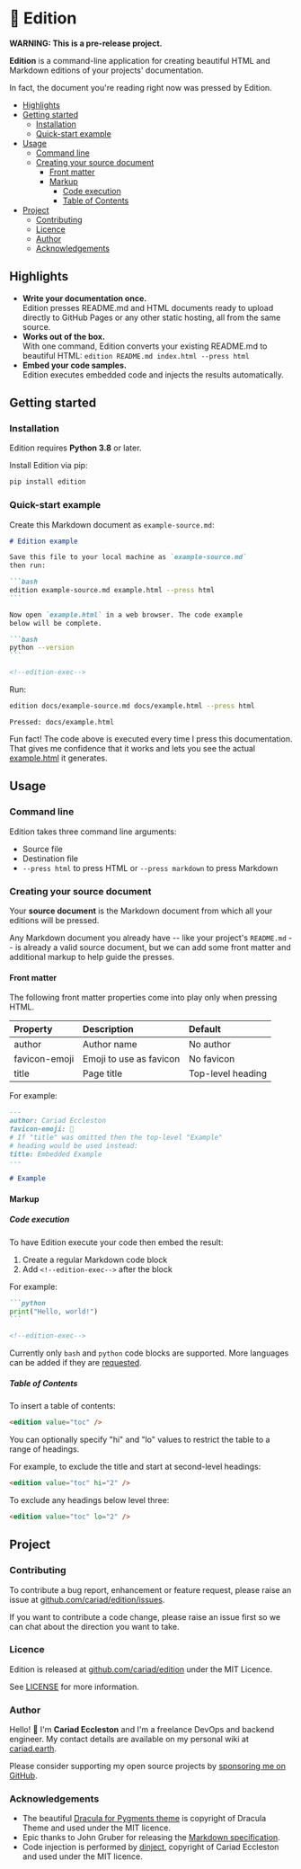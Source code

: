 # 📰 Edition

**WARNING: This is a pre-release project.**

**Edition** is a command-line application for creating beautiful HTML and Markdown editions of your projects' documentation.

In fact, the document you're reading right now was pressed by Edition.

- [Highlights](#highlights)
- [Getting started](#getting-started)
  - [Installation](#installation)
  - [Quick-start example](#quick-start-example)
- [Usage](#usage)
  - [Command line](#command-line)
  - [Creating your source document](#creating-your-source-document)
    - [Front matter](#front-matter)
    - [Markup](#markup)
      - [Code execution](#code-execution)
      - [Table of Contents](#table-of-contents)
- [Project](#project)
  - [Contributing](#contributing)
  - [Licence](#licence)
  - [Author](#author)
  - [Acknowledgements](#acknowledgements)

## Highlights

- **Write your documentation once.**<br />Edition presses README.md and HTML documents ready to upload directly to GitHub Pages or any other static hosting, all from the same source.
- **Works out of the box.**<br />With one command, Edition converts your existing README.md to beautiful HTML: `edition README.md index.html --press html`
- **Embed your code samples.**<br />Edition executes embedded code and injects the results automatically.

## Getting started

### Installation

Edition requires **Python 3.8** or later.

Install Edition via pip:

```bash
pip install edition
```

### Quick-start example

Create this Markdown document as `example-source.md`:

~~~markdown
# Edition example

Save this file to your local machine as `example-source.md`
then run:

```bash
edition example-source.md example.html --press html
```

Now open `example.html` in a web browser. The code example
below will be complete.

```bash
python --version
```

<!--edition-exec-->
~~~

Run:

```bash
edition docs/example-source.md docs/example.html --press html
```

<!--edition-exec as=markdown fence=backticks host=shell range=start-->

```text
Pressed: docs/example.html
```

<!--edition-exec range=end-->

Fun fact! The code above is executed every time I press this documentation. That gives me confidence that it works and lets you see the actual [example.html](https://cariad.github.io/edition/example.html) it generates.

## Usage

### Command line

Edition takes three command line arguments:

- Source file
- Destination file
- `--press html` to press HTML or `--press markdown` to press Markdown

### Creating your source document

Your **source document** is the Markdown document from which all your editions will be pressed.

Any Markdown document you already have -- like your project's `README.md` -- is already a valid source document, but we can add some front matter and additional markup to help guide the presses.

#### Front matter

The following front matter properties come into play only when pressing HTML.

| Property      | Description             | Default           |
| :------------ | :---------------------- | :---------------- |
| author        | Author name             | No author         |
| favicon-emoji | Emoji to use as favicon | No favicon        |
| title         | Page title              | Top-level heading |

For example:

```markdown
---
author: Cariad Eccleston
favicon-emoji: 🍕
# If "title" was omitted then the top-level "Example"
# heading would be used instead:
title: Embedded Example
---

# Example
```

#### Markup

##### Code execution

To have Edition execute your code then embed the result:

1. Create a regular Markdown code block
1. Add `<!--edition-exec-->` after the block

For example:

~~~markdown
```python
print("Hello, world!")
```

<!--edition-exec-->
~~~

Currently only `bash` and `python` code blocks are supported. More languages can be added if they are [requested](#contributing).

##### Table of Contents

To insert a table of contents:

```html
<edition value="toc" />
```

You can optionally specify "hi" and "lo" values to restrict the table to a range of headings.

For example, to exclude the title and start at second-level headings:

```html
<edition value="toc" hi="2" />
```

To exclude any headings below level three:

```html
<edition value="toc" lo="2" />
```

## Project

### Contributing

To contribute a bug report, enhancement or feature request, please raise an issue at [github.com/cariad/edition/issues](https://github.com/cariad/edition/issues).

If you want to contribute a code change, please raise an issue first so we can chat about the direction you want to take.

### Licence

Edition is released at [github.com/cariad/edition](https://github.com/cariad/edition) under the MIT Licence.

See [LICENSE](https://github.com/cariad/edition/blob/main/LICENSE) for more information.

### Author

Hello! 👋 I'm **Cariad Eccleston** and I'm a freelance DevOps and backend engineer. My contact details are available on my personal wiki at [cariad.earth](https://cariad.earth).

Please consider supporting my open source projects by [sponsoring me on GitHub](https://github.com/sponsors/cariad/).

### Acknowledgements

- The beautiful [Dracula for Pygments theme](https://github.com/dracula/pygments) is copyright of Dracula Theme and used under the MIT licence.
- Epic thanks to John Gruber for releasing the [Markdown specification](https://daringfireball.net/projects/markdown/).
- Code injection is performed by [dinject](https://github.com/cariad/dinject), copyright of Cariad Eccleston and used under the MIT licence.
